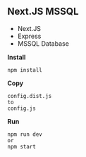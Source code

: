 ## Next.JS MSSQL
- Next.JS
- Express
- MSSQL Database

**Install**
```
npm install
```

**Copy**
```
config.dist.js
to
config.js
```

**Run**
```
npm run dev
or
npm start
```